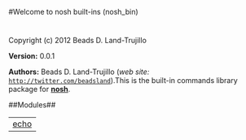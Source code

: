 

#Welcome to nosh built-ins (nosh_bin)#


Copyright (c) 2012 Beads D. Land-Trujillo

__Version:__ 0.0.1

__Authors:__ Beads D. Land-Trujillo (_web site:_ [`http://twitter.com/beadsland`](http://twitter.com/beadsland)).This is the built-in commands library package for
 __[nosh](http://github.com/beadsland/nosh)__.

##Modules##


<table width="100%" border="0" summary="list of modules">
<tr><td><a href="http://github.com/beadsland/nosh_bin/blob/master/doc/echo.md" class="module">echo</a></td></tr></table>

